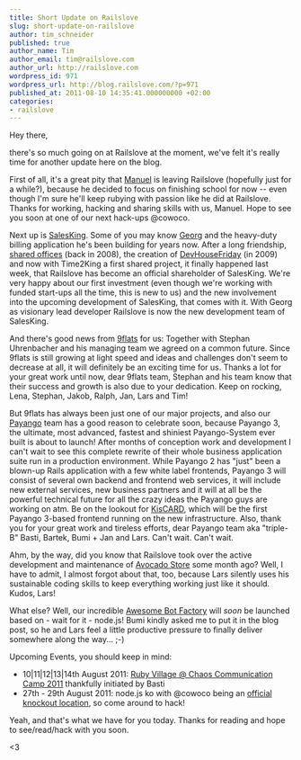 ```yaml
---
title: Short Update on Railslove
slug: short-update-on-railslove
author: tim_schneider
published: true
author_name: Tim
author_email: tim@railslove.com
author_url: http://railslove.com
wordpress_id: 971
wordpress_url: http://blog.railslove.com/?p=971
published_at: 2011-08-10 14:35:41.000000000 +02:00
categories:
- railslove
---
```

Hey there,

there's so much going on at Railslove at the moment, we've felt it's really time for another update here on the blog.

First of all, it's a great pity that <a href="http://twitter.com/mkorfmann">Manuel</a> is leaving Railslove (hopefully just for a while?), because he decided to focus on finishing school for now -- even though I'm sure he'll keep rubying with passion like he did at Railslove. Thanks for working, hacking and sharing skills with us, Manuel. Hope to see you soon at one of our next hack-ups @cowoco.

Next up is <a href="http://www.salesking.eu/">SalesKing</a>. Some of you may know <a href="http://twitter.com/killerG">Georg</a> and the heavy-duty billing application he's been building for years now. After a long friendship, <a href="http://blog.railslove.com/2009/06/02/railslove-und-salesking-suchen-ein-neues-zuhause/">shared offices</a> (back in 2008), the creation of <a href="http://blog.railslove.com/2009/05/23/devhousefriday-mit-gary-vaynerchuk-yehuda-katz-und-scotland-on-rails/">DevHouseFriday</a> (in 2009) and now with Time2King a first shared project, it finally happened last week, that Railslove has become an official shareholder of SalesKing. We're very happy about our first investment (even though we're working with funded start-ups all the time, this is new to us) and the new involvement into the upcoming development of SalesKing, that comes with it. With Georg as visionary lead developer Railslove is now the new development team of SalesKing.

And there's good news from <a href="http://9flats.com/">9flats</a> for us: Together with Stephan Uhrenbacher and his managing team we agreed on a common future. Since 9flats is still growing at light speed and ideas and challenges don't seem to decrease at all, it will definitely be an exciting time for us. Thanks a lot for your great work until now, dear 9flats team, Stephan and his team know that their success and growth is also due to your dedication. Keep on rocking, Lena, Stephan, Jakob, Ralph, Jan, Lars and Tim!

But 9flats has always been just one of our major projects, and also our <a href="http://payango.com/">Payango</a> team has a good reason to celebrate soon, because Payango 3, the ultimate, most advanced, fastest and shiniest Payango-System ever built is about to launch! After months of conception work and development I can't wait to see this complete rewrite of their whole business application suite run in a production environment. While Payango 2 has "just" been a blown-up Rails application with a few white label frontends, Payango 3 will consist of several own backend and frontend web services, it will include new external services, new business partners and it will at all be the powerful technical future for all the crazy ideas the Payango guys are working on atm. Be on the lookout for <a href="http://www.facebook.com/kiscard">KisCARD</a>, which will be the first Payango 3-based frontend running on the new infrastructure. Also, thank you for your great work and tireless efforts, dear Payango team aka "triple-B" Basti, Bartek, Bumi + Jan and Lars. Can't wait. Can't wait.

Ahm, by the way, did you know that Railslove took over the active development and maintenance of <a href="http://www.avocadostore.de/">Avocado Store</a> some month ago? Well, I have to admit, I almost forgot about that, too, because Lars silently uses his sustainable coding skills to keep everything working just like it should. Kudos, Lars!

What else? Well, our incredible <a href="http://awesomebotfactory.com/">Awesome Bot Factory</a> will *soon* be launched based on - wait for it - node.js! Bumi kindly asked me to put it in the blog post, so he and Lars feel a little productive pressure to finally deliver somewhere along the way... ;-)

Upcoming Events, you should keep in mind:

* 10|11|12|13|14th August 2011: <a href="http://events.ccc.de/camp/2011/wiki/Ruby_Village">Ruby Village @ Chaos Communication Camp 2011</a> thankfully initiated by Basti
* 27th - 29th August 2011: node.js ko with @cowoco being an <a href="http://nodeknockout.com/locations">official knockout location</a>, so come around to hack! 

Yeah, and that's what we have for you today. Thanks for reading and hope to see/read/hack with you soon. 

<3
